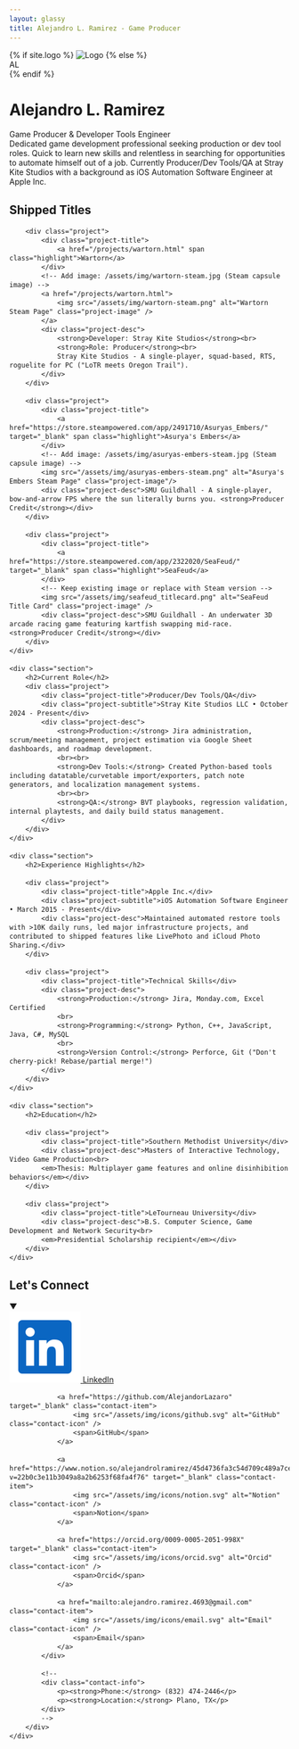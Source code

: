 ```yaml
---
layout: glassy
title: Alejandro L. Ramirez - Game Producer
---
```


<div class="hero">
    {% if site.logo %}
    <img src="{{ site.logo | relative_url }}" alt="Logo" class="profile-img-actual" />
    {% else %}
    <div class="profile-img">AL</div>
    {% endif %}
    <h1>Alejandro L. Ramirez</h1>
    <div class="title">Game Producer & Developer Tools Engineer</div>
    <div class="bio">
        Dedicated game development professional seeking production or dev tool roles. Quick to learn new skills and relentless in searching for opportunities to <span class="highlight">automate himself out of a job</span>. Currently Producer/Dev Tools/QA at Stray Kite Studios with a background as iOS Automation Software Engineer at Apple Inc.
    </div>
</div>

<div class="sections">
    <div class="section">
        <h2>Shipped Titles</h2>

        <div class="project">
            <div class="project-title">
                <a href="/projects/wartorn.html" span class="highlight">Wartorn</a>
            </div>
            <!-- Add image: /assets/img/wartorn-steam.jpg (Steam capsule image) -->
            <a href="/projects/wartorn.html">
                <img src="/assets/img/wartorn-steam.png" alt="Wartorn Steam Page" class="project-image" />
            </a>
            <div class="project-desc">
                <strong>Developer: Stray Kite Studios</strong><br>
                <strong>Role: Producer</strong><br>
                Stray Kite Studios - A single-player, squad-based, RTS, roguelite for PC ("LoTR meets Oregon Trail").
            </div>
        </div>

        <div class="project">
            <div class="project-title">
                <a href="https://store.steampowered.com/app/2491710/Asuryas_Embers/" target="_blank" span class="highlight">Asurya's Embers</a>
            </div>
            <!-- Add image: /assets/img/asuryas-embers-steam.jpg (Steam capsule image) -->
            <img src="/assets/img/asuryas-embers-steam.png" alt="Asurya's Embers Steam Page" class="project-image"/>
            <div class="project-desc">SMU Guildhall - A single-player, bow-and-arrow FPS where the sun literally burns you. <strong>Producer Credit</strong></div>
        </div>

        <div class="project">
            <div class="project-title">
                <a href="https://store.steampowered.com/app/2322020/SeaFeud/" target="_blank" span class="highlight">SeaFeud</a>
            </div>
            <!-- Keep existing image or replace with Steam version -->
            <img src="/assets/img/seafeud_titlecard.png" alt="SeaFeud Title Card" class="project-image" />
            <div class="project-desc">SMU Guildhall - An underwater 3D arcade racing game featuring kartfish swapping mid-race. <strong>Producer Credit</strong></div>
        </div>
    </div>

    <div class="section">
        <h2>Current Role</h2>
        <div class="project">
            <div class="project-title">Producer/Dev Tools/QA</div>
            <div class="project-subtitle">Stray Kite Studios LLC • October 2024 - Present</div>
            <div class="project-desc">
                <strong>Production:</strong> Jira administration, scrum/meeting management, project estimation via Google Sheet dashboards, and roadmap development.
                <br><br>
                <strong>Dev Tools:</strong> Created Python-based tools including datatable/curvetable import/exporters, patch note generators, and localization management systems.
                <br><br>
                <strong>QA:</strong> BVT playbooks, regression validation, internal playtests, and daily build status management.
            </div>
        </div>
    </div>

    <div class="section">
        <h2>Experience Highlights</h2>

        <div class="project">
            <div class="project-title">Apple Inc.</div>
            <div class="project-subtitle">iOS Automation Software Engineer • March 2015 - Present</div>
            <div class="project-desc">Maintained automated restore tools with >10K daily runs, led major infrastructure projects, and contributed to shipped features like LivePhoto and iCloud Photo Sharing.</div>
        </div>

        <div class="project">
            <div class="project-title">Technical Skills</div>
            <div class="project-desc">
                <strong>Production:</strong> Jira, Monday.com, Excel Certified
                <br>
                <strong>Programming:</strong> Python, C++, JavaScript, Java, C#, MySQL
                <br>
                <strong>Version Control:</strong> Perforce, Git ("Don't cherry-pick! Rebase/partial merge!")
            </div>
        </div>
    </div>

    <div class="section">
        <h2>Education</h2>

        <div class="project">
            <div class="project-title">Southern Methodist University</div>
            <div class="project-desc">Masters of Interactive Technology, Video Game Production<br>
            <em>Thesis: Multiplayer game features and online disinhibition behaviors</em></div>
        </div>

        <div class="project">
            <div class="project-title">LeTourneau University</div>
            <div class="project-desc">B.S. Computer Science, Game Development and Network Security<br>
            <em>Presidential Scholarship recipient</em></div>
        </div>
    </div>
</div>

<div class="social-contact collapsible collapsed">
    <div class="collapsible-header" onclick="toggleSection(this)">
        <h2>Let's Connect</h2>
        <span class="toggle-icon">▼</span>
    </div>
    <div class="collapsible-content">
        <div class="contact-container">
            <div class="contact-grid">
                <a href="https://linkedin.com/in/alramirez" target="_blank" class="contact-item">
                    <img src="/assets/img/icons/linkedin.svg" alt="LinkedIn" class="contact-icon" />
                    <span>LinkedIn</span>
                </a>

                <a href="https://github.com/AlejandorLazaro" target="_blank" class="contact-item">
                    <img src="/assets/img/icons/github.svg" alt="GitHub" class="contact-icon" />
                    <span>GitHub</span>
                </a>

                <a href="https://www.notion.so/alejandrolramirez/45d4736fa3c54d709c489a7ceb7747a2?v=22b0c3e11b3049a8a2b6253f68fa4f76" target="_blank" class="contact-item">
                    <img src="/assets/img/icons/notion.svg" alt="Notion" class="contact-icon" />
                    <span>Notion</span>
                </a>

                <a href="https://orcid.org/0009-0005-2051-998X" target="_blank" class="contact-item">
                    <img src="/assets/img/icons/orcid.svg" alt="Orcid" class="contact-icon" />
                    <span>Orcid</span>
                </a>

                <a href="mailto:alejandro.ramirez.4693@gmail.com" class="contact-item">
                    <img src="/assets/img/icons/email.svg" alt="Email" class="contact-icon" />
                    <span>Email</span>
                </a>
            </div>

            <!--
            <div class="contact-info">
                <p><strong>Phone:</strong> (832) 474-2446</p>
                <p><strong>Location:</strong> Plano, TX</p>
            </div>
            -->
        </div>
    </div>
</div>